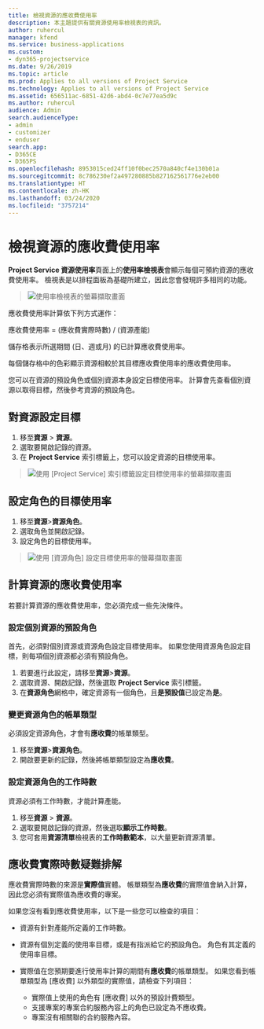 ```yaml
---
title: 檢視資源的應收費使用率
description: 本主題提供有關資源使用率檢視表的資訊。
author: ruhercul
manager: kfend
ms.service: business-applications
ms.custom:
- dyn365-projectservice
ms.date: 9/26/2019
ms.topic: article
ms.prod: Applies to all versions of Project Service
ms.technology: Applies to all versions of Project Service
ms.assetid: 656511ac-6851-42d6-abd4-0c7e77ea5d9c
ms.author: ruhercul
audience: Admin
search.audienceType:
- admin
- customizer
- enduser
search.app:
- D365CE
- D365PS
ms.openlocfilehash: 8953015ced24ff10f0bec2570a840cf4e130b01a
ms.sourcegitcommit: 8c786230ef2a497280885b827162561776e2eb00
ms.translationtype: HT
ms.contentlocale: zh-HK
ms.lasthandoff: 03/24/2020
ms.locfileid: "3757214"
---
```

# <a name="view-chargeable-utilization-for-resources"></a>檢視資源的應收費使用率
 
**Project Service 資源使用率**頁面上的**使用率檢視表**會顯示每個可預約資源的應收費使用率。 檢視表是以排程面板為基礎所建立，因此您會發現許多相同的功能。

> ![使用率檢視表的螢幕擷取畫面](media/FAQ-utilization-1.png)
 

應收費使用率計算依下列方式運作：

   應收費使用率 = (應收費實際時數) / (資源產能)

儲存格表示所選期間 (日、週或月) 的已計算應收費使用率。

每個儲存格中的色彩顯示資源相較於其目標應收費使用率的應收費使用率。 

您可以在資源的預設角色或個別資源本身設定目標使用率。 計算會先查看個別資源以取得目標，然後參考資源的預設角色。

## <a name="set-target-on-a-resource"></a>對資源設定目標

1. 移至**資源** \> **資源**。 
2. 選取要開啟記錄的資源。 
3. 在 **Project Service** 索引標籤上，您可以設定資源的目標使用率。

> ![使用 [Project Service] 索引標籤設定目標使用率的螢幕擷取畫面](media/FAQ-utilization-2.png)
 
## <a name="set-target-utilization-on-a-role"></a>設定角色的目標使用率

1. 移至**資源**\>**資源角色**。 
2. 選取角色並開啟記錄。 
3. 設定角色的目標使用率。

> ![使用 [資源角色] 設定目標使用率的螢幕擷取畫面](media/FAQ-utilization-3.png)
 
## <a name="calculate-chargeable-utilization-for-a-resource"></a>計算資源的應收費使用率

若要計算資源的應收費使用率，您必須完成一些先決條件。 

### <a name="set-default-role-for-individual-resource"></a>設定個別資源的預設角色

首先，必須對個別資源或資源角色設定目標使用率。 如果您使用資源角色設定目標，則每項個別資源都必須有預設角色。 

1. 若要進行此設定，請移至**資源**\>**資源**。 
2. 選取資源、開啟記錄，然後選取 **Project Service** 索引標籤。 
3. 在**資源角色**網格中，確定資源有一個角色，且**是預設值**已設定為**是**。
 
### <a name="change-billing-type-for-resource-role"></a>變更資源角色的帳單類型

必須設定資源角色，才會有**應收費**的帳單類型。 

1. 移至**資源**\>**資源角色**。 
2. 開啟要更新的記錄，然後將帳單類型設定為**應收費**。

### <a name="set-working-hours-for-resource-role"></a>設定資源角色的工作時數
 
資源必須有工作時數，才能計算產能。 

1. 移至**資源** \> **資源**。 
2. 選取要開啟記錄的資源，然後選取**顯示工作時數**。 
3. 您可套用**資源清單**檢視表的**工作時數範本**，以大量更新資源清單。

## <a name="troubleshooting-chargeable-actual-hours"></a>應收費實際時數疑難排解

應收費實際時數的來源是**實際值**實體。 帳單類型為**應收費**的實際值會納入計算，因此您必須有實際值為應收費的專案。

如果您沒有看到應收費使用率，以下是一些您可以檢查的項目：

- 資源有針對產能所定義的工作時數。
- 資源有個別定義的使用率目標，或是有指派給它的預設角色。 角色有其定義的使用率目標。
- 實際值在您預期要進行使用率計算的期間有**應收費**的帳單類型。 如果您看到帳單類型為 [應收費] 以外類型的實際值，請檢查下列項目：

  - 實際值上使用的角色有 [應收費] 以外的預設計費類型。
  - 支援專案的專案合約服務內容上的角色已設定為不應收費。
  - 專案沒有相關聯的合約服務內容。

